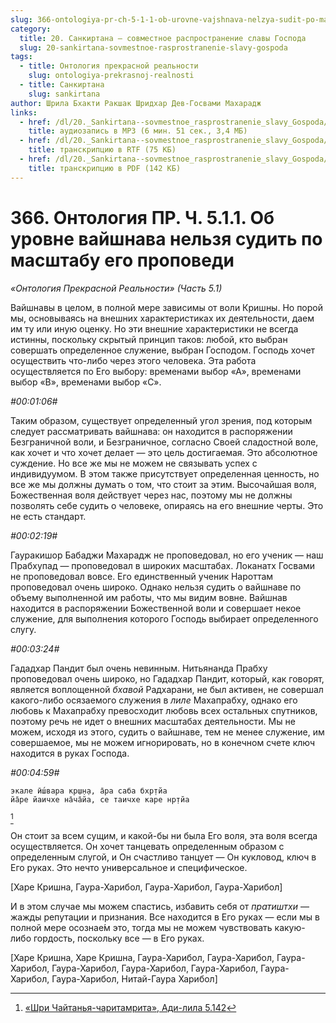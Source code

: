```yaml
---
slug: 366-ontologiya-pr-ch-5-1-1-ob-urovne-vajshnava-nelzya-sudit-po-masshtabu-ego-propovedi
category:
  title: 20. Санкиртана — совместное распространение славы Господа
  slug: 20-sankirtana-sovmestnoe-rasprostranenie-slavy-gospoda
tags:
  - title: Онтология прекрасной реальности
    slug: ontologiya-prekrasnoj-realnosti
  - title: Санкиртана
    slug: sankirtana
author: Шрила Бхакти Ракшак Шридхар Дев-Госвами Махарадж
links:
  - href: /dl/20._Sankirtana--sovmestnoe_rasprostranenie_slavy_Gospoda/366_OntologiyaPR_5.1.1_SridharMj_Ob_urovne_vajshnava_nelzja_sudit_po_masshtabu_ego_propovedi.mp3
    title: аудиозапись в MP3 (6 мин. 51 сек., 3,4 МБ)
  - href: /dl/20._Sankirtana--sovmestnoe_rasprostranenie_slavy_Gospoda/366_OntologiyaPR_5.1.1_SridharMj_Ob_urovne_vajshnava_nelzja_sudit_po_masshtabu_ego_propovedi.rtf
    title: транскрипцию в RTF (75 КБ)
  - href: /dl/20._Sankirtana--sovmestnoe_rasprostranenie_slavy_Gospoda/366_OntologiyaPR_5.1.1_SridharMj_Ob_urovne_vajshnava_nelzja_sudit_po_masshtabu_ego_propovedi.pdf
    title: транскрипцию в PDF (142 КБ)
---
```


# 366. Онтология ПР. Ч. 5.1.1. Об уровне вайшнава нельзя судить по масштабу его проповеди

*«Онтология Прекрасной Реальности» (Часть 5.1)*

Вайшнавы в целом, в полной мере зависимы от воли Кришны. Но порой мы, основываясь на внешних характеристиках их деятельности, даем им ту или иную оценку. Но эти внешние характеристики не всегда истинны, поскольку скрытый принцип таков: любой, кто выбран совершать определенное служение, выбран Господом. Господь хочет осуществить что-либо через этого человека. Эта работа осуществляется по Его выбору: временами выбор «А», временами выбор «В», временами выбор «С».

*#00:01:06#*

Таким образом, существует определенный угол зрения, под которым следует рассматривать вайшнава: он находится в распоряжении Безграничной воли, и Безграничное, согласно Своей сладостной воле, как хочет и что хочет делает — это цель достигаемая. Это абсолютное суждение. Но все же мы не можем не связывать успех с индивидуумом. В этом также присутствует определенная ценность, но все же мы должны думать о том, что стоит за этим. Высочайшая воля, Божественная воля действует через нас, поэтому мы не должны позволять себе судить о человеке, опираясь на его внешние черты. Это не есть стандарт.

*#00:02:19#*

Гауракишор Бабаджи Махарадж не проповедовал, но его ученик — наш Прабхупад — проповедовал в широких масштабах. Локанатх Госвами не проповедовал вовсе. Его единственный ученик Нароттам проповедовал очень широко. Однако нельзя судить о вайшнаве по объему выполненной им работы, что мы видим вовне. Вайшнав находится в распоряжении Божественной воли и совершает некое служение, для выполнения которого Господь выбирает определенного слугу.

*#00:03:24#*

Гададхар Пандит был очень невинным. Нитьянанда Прабху проповедовал очень широко, но Гададхар Пандит, который, как говорят, является воплощенной *бхавой* Радхарани, не был активен, не совершал какого-либо осязаемого служения в *лиле* Махапрабху, однако его любовь к Махапрабху превосходит любовь всех остальных спутников, поэтому речь не идет о внешних масштабах деятельности. Мы не можем, исходя из этого, судить о вайшнаве, тем не менее служение, им совершаемое, мы не можем игнорировать, но в конечном счете ключ находится в руках Господа.

*#00:04:59#*

    экале ӣш́вара кр̣ш̣н̣а, а̄ра саба бхр̣тйа
    йа̄ре йаичхе на̄ча̄йа, се таичхе каре нр̣тйа
[^_ftn1]

Он стоит за всем сущим, и какой-бы ни была Его воля, эта воля всегда осуществляется. Он хочет танцевать определенным образом с определенным слугой, и Он счастливо танцует — Он кукловод, ключ в Его руках. Это нечто универсальное и специфическое.

[Харе Кришна, Гаура-Харибол, Гаура-Харибол, Гаура-Харибол]

И в этом случае мы можем спастись, избавить себя от *пратиштхи* — жажды репутации и признания. Все находится в Его руках — если мы в полной мере осознае́м это, тогда мы не можем чувствовать какую-либо гордость, поскольку все — в Его руках.

[Харе Кришна, Харе Кришна, Гаура-Харибол, Гаура-Харибол, Гаура-Харибол, Гаура-Харибол, Гаура-Харибол, Гаура-Харибол, Гаура-Харибол, Гаура-Харибол, Нитай-Гаура Харибол]



[^_ftn1]: [«Шри Чайтанья-чаритамрита», Ади-лила 5.142](../notes/shri-chajtanya-charitamrita-adi-lila/shri-chajtanya-charitamrita-adi-lila-5-142.md)
